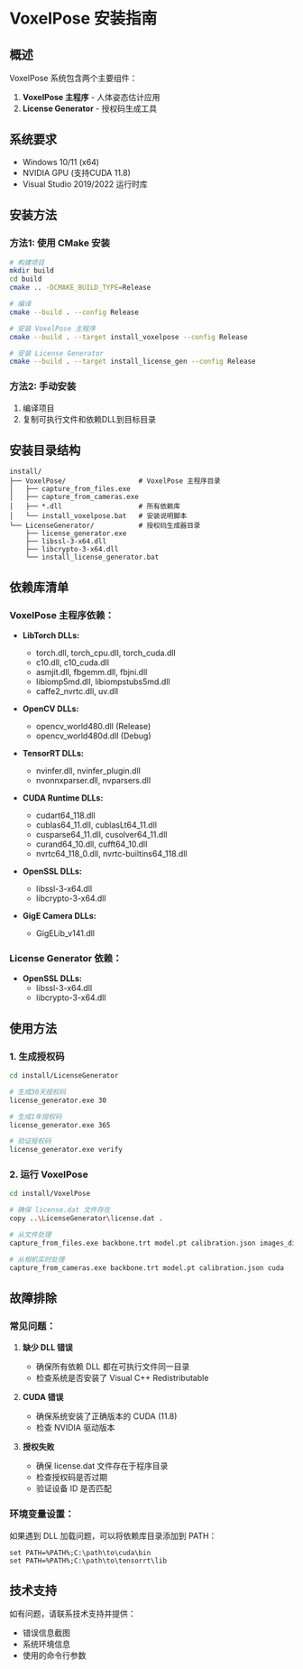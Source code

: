 # VoxelPose 安装指南

## 概述

VoxelPose 系统包含两个主要组件：

1. **VoxelPose 主程序** - 人体姿态估计应用
2. **License Generator** - 授权码生成工具

## 系统要求

- Windows 10/11 (x64)
- NVIDIA GPU (支持CUDA 11.8)
- Visual Studio 2019/2022 运行时库

## 安装方法

### 方法1: 使用 CMake 安装

```bash
# 构建项目
mkdir build
cd build
cmake .. -DCMAKE_BUILD_TYPE=Release

# 编译
cmake --build . --config Release

# 安装 VoxelPose 主程序
cmake --build . --target install_voxelpose --config Release

# 安装 License Generator
cmake --build . --target install_license_gen --config Release
```

### 方法2: 手动安装

1. 编译项目
2. 复制可执行文件和依赖DLL到目标目录

## 安装目录结构

```
install/
├── VoxelPose/                  # VoxelPose 主程序目录
│   ├── capture_from_files.exe
│   ├── capture_from_cameras.exe
│   ├── *.dll                   # 所有依赖库
│   └── install_voxelpose.bat   # 安装说明脚本
└── LicenseGenerator/           # 授权码生成器目录
    ├── license_generator.exe
    ├── libssl-3-x64.dll
    ├── libcrypto-3-x64.dll
    └── install_license_generator.bat
```

## 依赖库清单

### VoxelPose 主程序依赖：

- **LibTorch DLLs:**
  - torch.dll, torch_cpu.dll, torch_cuda.dll
  - c10.dll, c10_cuda.dll
  - asmjit.dll, fbgemm.dll, fbjni.dll
  - libiomp5md.dll, libiompstubs5md.dll
  - caffe2_nvrtc.dll, uv.dll

- **OpenCV DLLs:**
  - opencv_world480.dll (Release)
  - opencv_world480d.dll (Debug)

- **TensorRT DLLs:**
  - nvinfer.dll, nvinfer_plugin.dll
  - nvonnxparser.dll, nvparsers.dll

- **CUDA Runtime DLLs:**
  - cudart64_118.dll
  - cublas64_11.dll, cublasLt64_11.dll
  - cusparse64_11.dll, cusolver64_11.dll
  - curand64_10.dll, cufft64_10.dll
  - nvrtc64_118_0.dll, nvrtc-builtins64_118.dll

- **OpenSSL DLLs:**
  - libssl-3-x64.dll
  - libcrypto-3-x64.dll

- **GigE Camera DLLs:**
  - GigELib_v141.dll

### License Generator 依赖：

- **OpenSSL DLLs:**
  - libssl-3-x64.dll
  - libcrypto-3-x64.dll

## 使用方法

### 1. 生成授权码

```bash
cd install/LicenseGenerator

# 生成30天授权码
license_generator.exe 30

# 生成1年授权码
license_generator.exe 365

# 验证授权码
license_generator.exe verify
```

### 2. 运行 VoxelPose

```bash
cd install/VoxelPose

# 确保 license.dat 文件存在
copy ..\LicenseGenerator\license.dat .

# 从文件处理
capture_from_files.exe backbone.trt model.pt calibration.json images_dir cuda

# 从相机实时处理
capture_from_cameras.exe backbone.trt model.pt calibration.json cuda
```

## 故障排除

### 常见问题：

1. **缺少 DLL 错误**
   - 确保所有依赖 DLL 都在可执行文件同一目录
   - 检查系统是否安装了 Visual C++ Redistributable

2. **CUDA 错误**
   - 确保系统安装了正确版本的 CUDA (11.8)
   - 检查 NVIDIA 驱动版本

3. **授权失败**
   - 确保 license.dat 文件存在于程序目录
   - 检查授权码是否过期
   - 验证设备 ID 是否匹配

### 环境变量设置：

如果遇到 DLL 加载问题，可以将依赖库目录添加到 PATH：

```batch
set PATH=%PATH%;C:\path\to\cuda\bin
set PATH=%PATH%;C:\path\to\tensorrt\lib
```

## 技术支持

如有问题，请联系技术支持并提供：
- 错误信息截图
- 系统环境信息
- 使用的命令行参数 